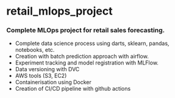 # retail_mlops_project

### Complete MLOps project for retail sales forecasting.

* Complete data science process using darts, sklearn, pandas, notebooks, etc.
* Creation with batch prediction approach with airflow.
* Experiment tracking and model registration with MLFlow.
* Data versioning with DVC
* AWS tools (S3, EC2)
* Containerisation using Docker
* Creation of CI/CD pipeline with github actions